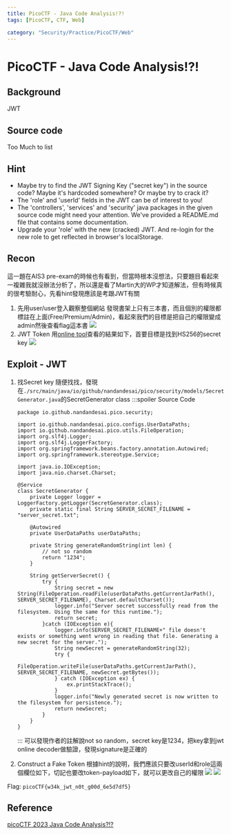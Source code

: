 ```yaml
---
title: PicoCTF - Java Code Analysis!?!
tags: [PicoCTF, CTF, Web]

category: "Security/Practice/PicoCTF/Web"
---
```


# PicoCTF - Java Code Analysis!?!

## Background
JWT

## Source code
Too Much to list

## Hint
* Maybe try to find the JWT Signing Key ("secret key") in the source code? Maybe it's hardcoded somewhere? Or maybe try to crack it?
* The 'role' and 'userId' fields in the JWT can be of interest to you!
* The 'controllers', 'services' and 'security' java packages in the given source code might need your attention. We've provided a README.md file that contains some documentation.
* Upgrade your 'role' with the new (cracked) JWT. And re-login for the new role to get reflected in browser's localStorage.

## Recon
這一題在AIS3 pre-exam的時候也有看到，但當時根本沒想法，只要題目看起來一複雜我就沒辦法分析了，所以還是看了Martin大的WP才知道解法，但有時候真的很考驗耐心，先看hint發現應該是考跟JWT有關
1. 先用user/user登入觀察整個網站
發現書架上只有三本書，而且個別的權限都標註在上面(Free/Premium/Admin)，看起來我們的目標是把自己的權限變成admin然後查看flag這本書
![](https://hackmd.io/_uploads/BJJYLGuO3.png)
2. JWT Token
用[online tool](https://jwt.io/)查看的結果如下，首要目標是找到HS256的secret key
![](https://hackmd.io/_uploads/SkMdvf__3.png)


## Exploit - JWT
1. 找Secret key
隨便找找，發現在`./src/main/java/io/github/nandandesai/pico/security/models/SecretGenerator.java`的SecretGenerator class
    :::spoiler Source Code
    ```java!
    package io.github.nandandesai.pico.security;

    import io.github.nandandesai.pico.configs.UserDataPaths;
    import io.github.nandandesai.pico.utils.FileOperation;
    import org.slf4j.Logger;
    import org.slf4j.LoggerFactory;
    import org.springframework.beans.factory.annotation.Autowired;
    import org.springframework.stereotype.Service;

    import java.io.IOException;
    import java.nio.charset.Charset;

    @Service
    class SecretGenerator {
        private Logger logger = LoggerFactory.getLogger(SecretGenerator.class);
        private static final String SERVER_SECRET_FILENAME = "server_secret.txt";

        @Autowired
        private UserDataPaths userDataPaths;

        private String generateRandomString(int len) {
            // not so random
            return "1234";
        }

        String getServerSecret() {
            try {
                String secret = new String(FileOperation.readFile(userDataPaths.getCurrentJarPath(), SERVER_SECRET_FILENAME), Charset.defaultCharset());
                logger.info("Server secret successfully read from the filesystem. Using the same for this runtime.");
                return secret;
            }catch (IOException e){
                logger.info(SERVER_SECRET_FILENAME+" file doesn't exists or something went wrong in reading that file. Generating a new secret for the server.");
                String newSecret = generateRandomString(32);
                try {
                    FileOperation.writeFile(userDataPaths.getCurrentJarPath(), SERVER_SECRET_FILENAME, newSecret.getBytes());
                } catch (IOException ex) {
                    ex.printStackTrace();
                }
                logger.info("Newly generated secret is now written to the filesystem for persistence.");
                return newSecret;
            }
        }
    }

    ```
    :::
    可以發現作者的註解說not so random，secret key是1234，把key拿到jwt online decoder做驗證，發現signature是正確的
    
2. Construct a Fake Token
根據hint的說明，我們應該只要改userId和role這兩個欄位如下，切記也要改token-payload如下，就可以更改自己的權限
![](https://hackmd.io/_uploads/HJWUqfuun.png)
![](https://hackmd.io/_uploads/H1-LjzOdh.png)

    
Flag: `picoCTF{w34k_jwt_n0t_g00d_6e5d7df5}`

## Reference
[ picoCTF 2023 Java Code Analysis?!? ](https://youtu.be/tsTkxWxLTqk)